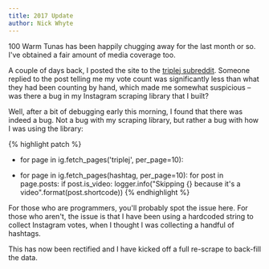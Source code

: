 ```yaml
---
title: 2017 Update
author: Nick Whyte
---
```


100 Warm Tunas has been happily chugging away for the last month or so. I've obtained a fair amount of media coverage too.

A couple of days back, I posted the site to the [triplej subreddit](https://reddit.com/r/triplej). Someone replied to the post telling me my vote count was significantly less than what they had been counting by hand, which made me somewhat suspicious – was there a bug in my Instagram scraping library that I built?

Well, after a bit of debugging early this morning, I found that there was indeed a bug. Not a bug with my scraping library, but rather a bug with how I was using the library:

{% highlight patch %}
-    for page in ig.fetch_pages('triplej', per_page=10):
+    for page in ig.fetch_pages(hashtag, per_page=10):
         for post in page.posts:
             if post.is_video:
                 logger.info("Skipping {} because it's a video".format(post.shortcode))
{% endhighlight %}

For those who are programmers, you'll probably spot the issue here. For those who aren't, the issue is that I have been using a hardcoded string to collect Instagram votes, when I thought I was collecting a handful of hashtags.

This has now been rectified and I have kicked off a full re-scrape to back-fill the data.
